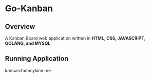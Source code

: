 # Go-Kanban
## Overview
A Kanban Board web application written in **HTML, CSS, JAVASCRIPT, GOLANG, and MYSQL**

## Running Application
kanban.tommylane.me
